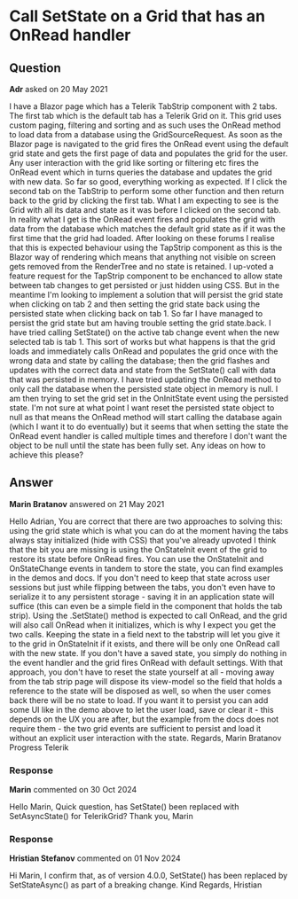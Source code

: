 # Call SetState on a Grid that has an OnRead handler

## Question

**Adr** asked on 20 May 2021

I have a Blazor page which has a Telerik TabStrip component with 2 tabs. The first tab which is the default tab has a Telerik Grid on it. This grid uses custom paging, filtering and sorting and as such uses the OnRead method to load data from a database using the GridSourceRequest. As soon as the Blazor page is navigated to the grid fires the OnRead event using the default grid state and gets the first page of data and populates the grid for the user. Any user interaction with the grid like sorting or filtering etc fires the OnRead event which in turns queries the database and updates the grid with new data. So far so good, everything working as expected. If I click the second tab on the TabStrip to perform some other function and then return back to the grid by clicking the first tab. What I am expecting to see is the Grid with all its data and state as it was before I clicked on the second tab. In reality what I get is the OnRead event fires and populates the grid with data from the database which matches the default grid state as if it was the first time that the grid had loaded. After looking on these forums I realise that this is expected behaviour using the TapStrip component as this is the Blazor way of rendering which means that anything not visible on screen gets removed from the RenderTree and no state is retained. I up-voted a feature request for the TapStrip component to be enchanced to allow state between tab changes to get persisted or just hidden using CSS. But in the meantime I'm looking to implement a solution that will persist the grid state when clicking on tab 2 and then setting the grid state back using the persisted state when clicking back on tab 1. So far I have managed to persist the grid state but am having trouble setting the grid state.back. I have tried calling SetState() on the active tab change event when the new selected tab is tab 1. This sort of works but what happens is that the grid loads and immediately calls OnRead and populates the grid once with the wrong data and state by calling the database; then the grid flashes and updates with the correct data and state from the SetState() call with data that was persisted in memory. I have tried updating the OnRead method to only call the database when the persisted state object in memory is null. I am then trying to set the grid set in the OnInitState event using the persisted state. I'm not sure at what point I want reset the persisted state object to null as that means the OnRead method will start calling the database again (which I want it to do eventually) but it seems that when setting the state the OnRead event handler is called multiple times and therefore I don't want the object to be null until the state has been fully set. Any ideas on how to achieve this please?

## Answer

**Marin Bratanov** answered on 21 May 2021

Hello Adrian, You are correct that there are two approaches to solving this: using the grid state which is what you can do at the moment having the tabs always stay initialized (hide with CSS) that you've already upvoted I think that the bit you are missing is using the OnStateInit event of the grid to restore its state before OnRead fires. You can use the OnStateInit and OnStateChange events in tandem to store the state, you can find examples in the demos and docs. If you don't need to keep that state across user sessions but just while flipping between the tabs, you don't even have to serialize it to any persistent storage - saving it in an application state will suffice (this can even be a simple field in the component that holds the tab strip). Using the .SetState() method is expected to call OnRead, and the grid will also call OnRead when it initializes, which is why I expect you get the two calls. Keeping the state in a field next to the tabstrip will let you give it to the grid in OnStateInit if it exists, and there will be only one OnRead call with the new state. If you don't have a saved state, you simply do nothing in the event handler and the grid fires OnRead with default settings. With that approach, you don't have to reset the state yourself at all - moving away from the tab strip page will dispose its view-model so the field that holds a reference to the state will be disposed as well, so when the user comes back there will be no state to load. If you want it to persist you can add some UI like in the demo above to let the user load, save or clear it - this depends on the UX you are after, but the example from the docs does not require them - the two grid events are sufficient to persist and load it without an explicit user interaction with the state. Regards, Marin Bratanov Progress Telerik

### Response

**Marin** commented on 30 Oct 2024

Hello Marin, Quick question, has SetState() been replaced with SetAsyncState() for TelerikGrid? Thank you, Marin

### Response

**Hristian Stefanov** commented on 01 Nov 2024

Hi Marin, I confirm that, as of version 4.0.0, SetState() has been replaced by SetStateAsync() as part of a breaking change. Kind Regards, Hristian
